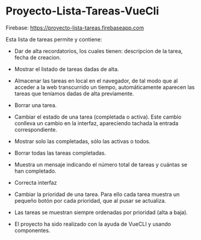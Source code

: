# Proyecto-Lista-Tareas-VueCli

Firebase: https://proyecto-lista-tareas.firebaseapp.com

Esta lista de tareas permite y contiene:

  - Dar de alta recordatorios, los cuales tienen: descripcion de la tarea, fecha de creacion.

  - Mostrar el listado de tareas dadas de alta.

  - Almacenar las tareas en local en el navegador, de tal modo que al acceder a la web transcurrido un tiempo, automáticamente aparecen las tareas que teníamos dadas de alta           previamente.

  - Borrar una tarea.

  - Cambiar el estado de una tarea (completada o activa). Este cambio conlleva un cambio en la interfaz, apareciendo tachada la entrada correspondiente.

  - Mostrar solo las completadas, sólo las activas o todos.

  - Borrar todas las tareas completadas.

  - Muestra un mensaje indicando el número total de tareas y cuántas se han completado.

  - Correcta interfaz

  - Cambiar la prioridad de una tarea. Para ello cada tarea muestra un pequeño botón por cada prioridad, que al pusar se actualiza.

  - Las tareas se muestran siempre ordenadas por prioridad (alta a baja).

  - El proyecto ha sido realizado con la ayuda de VueCLI y usando componentes.
